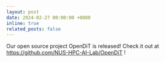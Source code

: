 ```yaml
---
layout: post
date: 2024-02-27 00:00:00 +0800
inline: true
related_posts: false
---
```


Our open source project OpenDiT is released! Check it out at https://github.com/NUS-HPC-AI-Lab/OpenDiT !